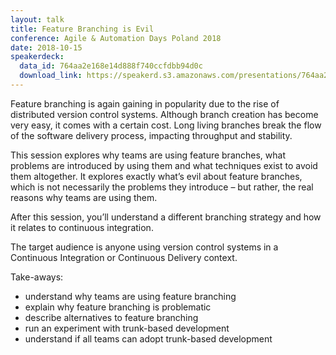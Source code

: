 ```yaml
---
layout: talk
title: Feature Branching is Evil
conference: Agile & Automation Days Poland 2018
date: 2018-10-15
speakerdeck:
  data_id: 764aa2e168e14d888f740ccfdbb94d0c
  download_link: https://speakerd.s3.amazonaws.com/presentations/764aa2e168e14d888f740ccfdbb94d0c/2018_AADays_Poland_-_Feature_Branching_considered_Evil.pdf
---
```

Feature branching is again gaining in popularity due to the rise of distributed version control systems. Although branch creation has become very easy, it comes with a certain cost. Long living branches break the flow of the software delivery process, impacting throughput and stability.

This session explores why teams are using feature branches, what problems are introduced by using them and what techniques exist to avoid them altogether. It explores exactly what’s evil about feature branches, which is not necessarily the problems they introduce – but rather, the real reasons why teams are using them.

After this session, you’ll understand a different branching strategy and how it relates to continuous integration.

The target audience is anyone using version control systems in a Continuous Integration or Continuous Delivery context.

Take-aways:
- understand why teams are using feature branching
- explain why feature branching is problematic
- describe alternatives to feature branching
- run an experiment with trunk-based development
- understand if all teams can adopt trunk-based development

